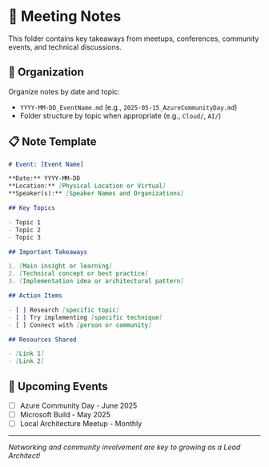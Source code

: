 # 📝 Meeting Notes

This folder contains key takeaways from meetups, conferences, community events, and technical discussions.

## 📂 Organization

Organize notes by date and topic:
- `YYYY-MM-DD_EventName.md` (e.g., `2025-05-15_AzureCommunityDay.md`)
- Folder structure by topic when appropriate (e.g., `Cloud/`, `AI/`)

## 📋 Note Template

```markdown
# Event: [Event Name]

**Date:** YYYY-MM-DD
**Location:** [Physical Location or Virtual]
**Speaker(s):** [Speaker Names and Organizations]

## Key Topics

- Topic 1
- Topic 2
- Topic 3

## Important Takeaways

1. [Main insight or learning]
2. [Technical concept or best practice]
3. [Implementation idea or architectural pattern]

## Action Items

- [ ] Research [specific topic]
- [ ] Try implementing [specific technique]
- [ ] Connect with [person or community]

## Resources Shared

- [Link 1]
- [Link 2]
```

## 📅 Upcoming Events

- [ ] Azure Community Day - June 2025
- [ ] Microsoft Build - May 2025
- [ ] Local Architecture Meetup - Monthly

---

_Networking and community involvement are key to growing as a Lead Architect!_